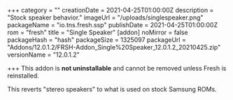 +++
category = ""
creationDate = 2021-04-25T01:00:00Z
description = "Stock speaker behavior."
imageUrl = "/uploads/singlespeaker.png"
packageName = "io.tns.fresh.ssp"
publishDate = 2021-04-25T01:00:00Z
rom = "fresh"
title = "Single Speaker"
[addon]
noMirror = false
packageHash = "hash"
packageSize = 1325097
packageUrl = "Addons/12.0.1.2/FRSH-Addon_Single%20Speaker_12.0.1.2_20210425.zip"
versionName = "12.0.1.2"

+++
This addon is **not uninstallable** and cannot be removed unless Fresh is reinstalled.

This reverts "stereo speakers" to what is used on stock Samsung ROMs.